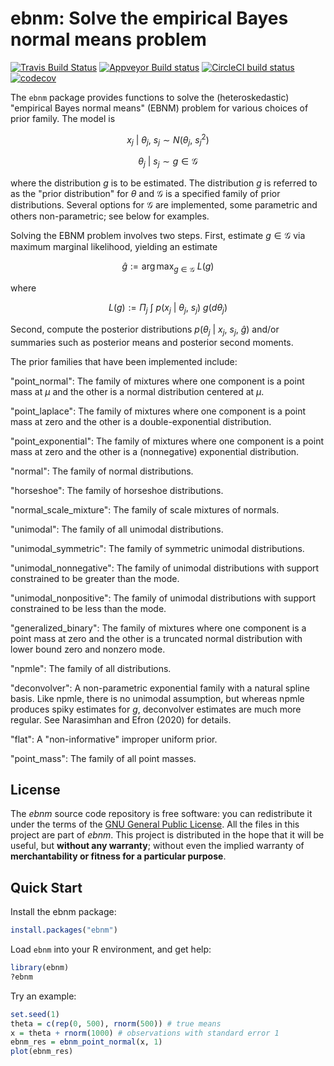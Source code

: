 # ebnm: Solve the empirical Bayes normal means problem

[![Travis Build Status](https://travis-ci.com/stephenslab/ebnm.svg?branch=master)](https://app.travis-ci.com/github/stephenslab/ebnm)
[![Appveyor Build status](https://ci.appveyor.com/api/projects/status/l4u64gdn4noqlb1i?svg=true)](https://ci.appveyor.com/project/pcarbo/ebnm)
[![CircleCI build status](https://circleci.com/gh/stephenslab/ebnm.svg?style=svg)](https://app.circleci.com/pipelines/github/stephenslab/ebnm)
[![codecov](https://codecov.io/gh/stephenslab/ebnm/branch/master/graph/badge.svg)](https://app.codecov.io/gh/stephenslab/ebnm)

The `ebnm` package provides functions to solve the (heteroskedastic)
"empirical Bayes normal means" (EBNM) problem for various choices of
prior family. The model is

$$ x_j \ | \ θ_j,\ s_j \sim N(θ_j,\ s_j^2) $$

$$ θ_j \ | \ s_j \sim g \in \mathcal{G} $$

where the distribution $g$ is to be estimated. The distribution $g$ is
referred to as the "prior distribution" for $θ$ and $\mathcal{G}$ is a specified
family of prior distributions. Several options for $\mathcal{G}$ are implemented,
some parametric and others non-parametric; see below for examples.

Solving the EBNM problem involves two steps. First, estimate $g \in \mathcal{G}$
via maximum marginal likelihood, yielding an estimate

$$ \hat{g} := \arg\max_{g \in \mathcal{G}}\ L(g) $$

where

$$ L(g):= \Pi_j\ \int\ p(x_j \ | \ θ_j,\ s_j)\ g(dθ_j) $$

Second, compute the posterior distributions $p(θ_j \ | \ x_j,\ s_j,\ \hat{g})$
and/or summaries such as posterior means and posterior second moments.

The prior families that have been implemented include:

"point_normal":
The family of mixtures where one component is a point mass at $μ$ and the other is a normal distribution centered at $μ$.

"point_laplace":
The family of mixtures where one component is a point mass at zero and the other is a double-exponential distribution.

"point_exponential":
The family of mixtures where one component is a point mass at zero and the other is a (nonnegative) exponential distribution.

"normal":
The family of normal distributions.

"horseshoe":
The family of horseshoe distributions.

"normal_scale_mixture":
The family of scale mixtures of normals.

"unimodal":
The family of all unimodal distributions.

"unimodal_symmetric":
The family of symmetric unimodal distributions.

"unimodal_nonnegative":
The family of unimodal distributions with support constrained to be greater than the mode.

"unimodal_nonpositive":
The family of unimodal distributions with support constrained to be less than the mode.

"generalized_binary":
The family of mixtures where one component is a point mass at zero and the other is a truncated normal distribution with lower bound zero and nonzero mode.

"npmle":
The family of all distributions.

"deconvolver":
A non-parametric exponential family with a natural spline basis. Like npmle, there is no unimodal assumption, but whereas npmle produces spiky estimates for $g$, deconvolver estimates are much more regular. See Narasimhan and Efron (2020) for details.

"flat":
A "non-informative" improper uniform prior.

"point_mass":
The family of all point masses.

## License

The *ebnm* source code repository is free software: you can
redistribute it under the terms of the
[GNU General Public License](http://www.gnu.org/licenses/gpl.html). All
the files in this project are part of *ebnm*. This project is
distributed in the hope that it will be useful, but **without any
warranty**; without even the implied warranty of **merchantability or
fitness for a particular purpose**.

## Quick Start

Install the ebnm package:

```R
install.packages("ebnm")
```

Load `ebnm` into your R environment, and get help:

```R
library(ebnm)
?ebnm
```

Try an example:

```R
set.seed(1)
theta = c(rep(0, 500), rnorm(500)) # true means
x = theta + rnorm(1000) # observations with standard error 1
ebnm_res = ebnm_point_normal(x, 1)
plot(ebnm_res)
```
